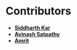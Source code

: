 # Contributors

*	**[Siddharth Kar](https://github.com/siddkar)**
*	**[Avinash Satpathy](https://github.com/KP1422)**
*	**[Amrit](https://github.com/amrit46)**
